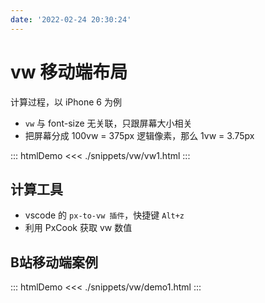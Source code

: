 ```yaml
---
date: '2022-02-24 20:30:24'
---
```


# vw 移动端布局

计算过程，以 iPhone 6 为例

- `vw` 与 font-size 无关联，只跟屏幕大小相关
- 把屏幕分成 100vw = 375px 逻辑像素，那么 1vw = 3.75px

::: htmlDemo
<<< ./snippets/vw/vw1.html
:::

## 计算工具

- vscode 的 `px-to-vw 插件`，快捷键 `Alt+z`
- 利用 PxCook 获取 vw 数值

## B站移动端案例

::: htmlDemo
<<< ./snippets/vw/demo1.html
:::
